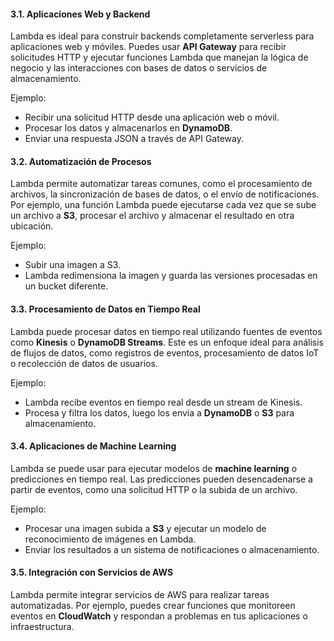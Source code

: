 #### 3.1. **Aplicaciones Web y Backend**

Lambda es ideal para construir backends completamente serverless para aplicaciones web y móviles. Puedes usar **API Gateway** para recibir solicitudes HTTP y ejecutar funciones Lambda que manejan la lógica de negocio y las interacciones con bases de datos o servicios de almacenamiento.

Ejemplo:

- Recibir una solicitud HTTP desde una aplicación web o móvil.
- Procesar los datos y almacenarlos en **DynamoDB**.
- Enviar una respuesta JSON a través de API Gateway.

#### 3.2. **Automatización de Procesos**

Lambda permite automatizar tareas comunes, como el procesamiento de archivos, la sincronización de bases de datos, o el envío de notificaciones. Por ejemplo, una función Lambda puede ejecutarse cada vez que se sube un archivo a **S3**, procesar el archivo y almacenar el resultado en otra ubicación.

Ejemplo:

- Subir una imagen a S3.
- Lambda redimensiona la imagen y guarda las versiones procesadas en un bucket diferente.

#### 3.3. **Procesamiento de Datos en Tiempo Real**

Lambda puede procesar datos en tiempo real utilizando fuentes de eventos como **Kinesis** o **DynamoDB Streams**. Este es un enfoque ideal para análisis de flujos de datos, como registros de eventos, procesamiento de datos IoT o recolección de datos de usuarios.

Ejemplo:

- Lambda recibe eventos en tiempo real desde un stream de Kinesis.
- Procesa y filtra los datos, luego los envía a **DynamoDB** o **S3** para almacenamiento.

#### 3.4. **Aplicaciones de Machine Learning**

Lambda se puede usar para ejecutar modelos de **machine learning** o predicciones en tiempo real. Las predicciones pueden desencadenarse a partir de eventos, como una solicitud HTTP o la subida de un archivo.

Ejemplo:

- Procesar una imagen subida a **S3** y ejecutar un modelo de reconocimiento de imágenes en Lambda.
- Enviar los resultados a un sistema de notificaciones o almacenamiento.

#### 3.5. **Integración con Servicios de AWS**

Lambda permite integrar servicios de AWS para realizar tareas automatizadas. Por ejemplo, puedes crear funciones que monitoreen eventos en **CloudWatch** y respondan a problemas en tus aplicaciones o infraestructura.